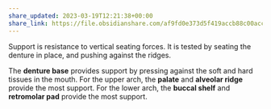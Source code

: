 ```yaml
---
share_updated: 2023-03-19T12:21:38+00:00
share_link: https://file.obsidianshare.com/af9fd0e373d5f419accb88c00accf676.html
---
```


Support is resistance to vertical seating forces. It is tested by seating the denture in place, and pushing against the ridges. 

The **denture base** provides support by pressing against the soft and hard tissues in the mouth. For the upper arch, the **palate** and **alveolar ridge** provide the most support. For the lower arch, the **buccal shelf** and **retromolar pad** provide the most support.